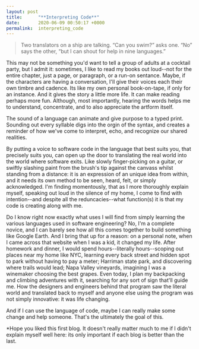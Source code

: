 ```yaml
---
layout: post
title:      "**Interpreting Code**"
date:       2020-06-09 00:50:17 +0000
permalink:  interpreting_code
---
```



> Two translators on a ship are talking. “Can you swim?” asks one. “No” says the other, “but I can shout for help in nine languages.”


This may not be something you'd want to tell a group of adults at a cocktail party, but I admit it: sometimes, I like to read my books out loud--not for the entire chapter, just a page, or paragraph, or a run-on sentance. Maybe, if the characters are having a conversation, I'll give their voices each their own timbre and cadence. Its like my own personal book-on-tape, if only for an instance. And it gives the story a little more life. It can make reading perhaps more fun. Although, most importantly, hearing the words helps me to understand, concentrate, and to also appreciate the artform itself. 

The sound of a language can animate and give purpose to a typed print. Sounding out every syllable digs into the orgin of the syntax, and creates a reminder of how we've come to interpret, echo, and recognize our shared realities.

By putting a voice to software code in the language that best suits you, that precisely suits you, can open up the door to translating the real world into the world where software exits. Like slowly finger-picking on a guitar, or swiftly slashing paint from the brush's tip against the canvass whilst standing from a distance: it is an expression of an unique idea from within, and it needs its own method to be seen, heard, felt, or simply acknowledged. I'm finding momentously, that as I more thoroughly explain myself, speaking out loud in the silence of my home, I come to find with intention--and despite all the reduncacies--what function(s) it is that my code is creating along with me.

Do I know right now exactly what uses I will find from simply learning the various languages used in software engineering? No, I'm a complete novice, and I can barely see how all this comes together to build something like Google Earth. And I bring that up for a reason: on a personal note, when I came across that website when I was a kid, it changed my life. After homework and dinner, I would spend hours--literally hours--scoping out places near my home like NYC, learning every back street and hidden spot to park without having to pay a meter; Harriman state park, and discovering where trails would lead; Napa Valley vineyards, imagining I was a winemaker choosing the best grapes. Even today, I plan my backpacking and climbing adventures with it, searching for any sort of sign that'll guide me. How the designers and engineers behind that program saw the literal world and translated back to myself and anyone else using the program was not simply innovative: it was life changing. 

And if I can use the language of code, maybe I can really make some change and help someone. That's the ultimately the goal of this.


*Hope you liked this first blog. It doesn't really matter much to me if I didn't explain myself well here: its only important if each blog is better than the last. 
